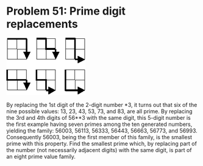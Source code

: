 # Problem 51: Prime digit replacements

![p351](img/051.gif)

By replacing the 1st digit of the 2-digit number \*3, it turns out that
six of the nine possible values: 13, 23, 43, 53, 73, and 83, are all
prime. By replacing the 3rd and 4th digits of 56\*\*3 with the same
digit, this 5-digit number is the first example having seven primes
among the ten generated numbers, yielding the family: 56003, 56113,
56333, 56443, 56663, 56773, and 56993. Consequently 56003, being the
first member of this family, is the smallest prime with this property.
Find the smallest prime which, by replacing part of the number (not
necessarily adjacent digits) with the same digit, is part of an eight
prime value family.
